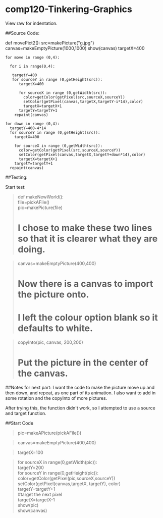 # comp120-Tinkering-Graphics
View raw for indentation.

##Source Code:

  def movePict2():
    src=makePicture("g.jpg")
    canvas=makeEmptyPicture(1000,1000)
    show(canvas)
    targetX=400

    for move in range (0,4):
  
      for i in range(0,4):

       targetY=400   
       for sourceY in range (0,getHeight(src)):
          targetX=400
      
          for sourceX in range (0,getWidth(src)):
            color=getColor(getPixel(src,sourceX,sourceY))
            setColor(getPixel(canvas,targetX,targetY-i*14),color)
            targetX=targetX+1
          targetY=targetY+1
        repaint(canvas)
    
    for down in range (0,4):
      targetY=400-4*14
      for sourceY in range (0,getHeight(src)):
        targetX=400
      
        for sourceX in range (0,getWidth(src)):
          color=getColor(getPixel(src,sourceX,sourceY))
          setColor(getPixel(canvas,targetX,targetY+down*14),color)
          targetX=targetX+1
        targetY=targetY+1
      repaint(canvas)

##Testing:

Start test:

>def makeNewWorld():  
 >  file=pickAFile()  
 >  pic=makePicture(file)  
 >  # I chose to make these two lines so that it is clearer what they are doing.  
  
>   canvas=makeEmptyPicture(400,400)  
>   # Now there is a canvas to import the picture onto.  
>   # I left the colour option blank so it defaults to white.  
  
>   copyInto(pic, canvas, 200,200)  
>   # Put the picture in the center of the canvas.
  
##Notes for next part:
I want the code to make the picture move up and then down, and repeat, as one part of its animation.
I also want to add in some rotation and the copyInto of more pictures.

After trying this, the function didn't work, so I attempted to use a source and target function.

##Start Code
>pic=makeAPicture(pickAFile())  

>canvas=makeEmptyPicture(400,400)  

>targetX=100  

>for sourceX in range(0,getWidth(pic)):  
> targetY=200  
> for sourceY in range(0,getHeight(pic)):  
>  color=getColor(getPixel(pic,sourceX,sourceY)) 
>  setColor(getPixel(canvas,targetX, targetY), color)  
>  targetY=targetY+1  
> #target the next pixel  
> targetX=targetX-1  
>show(pic)  
>show(canvas)  
